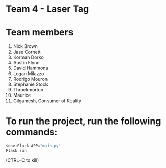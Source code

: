 # Team 4 - Laser Tag


# Team members
1. Nick Brown
1. Jase Cornett
1. Kormah Dorko
1. Austin Flynn
1. David Hammons
1. Logan Milazzo
1. Rodrigo Mouron
1. Stephanie Stock
2. Throckmorton 
3. Maurice
4. Gilgamesh, Consumer of Reality

# To run the project, run the following commands:
```python
$env:Flask_APP="main.py"
Flask run
```
(CTRL+C to kill)
